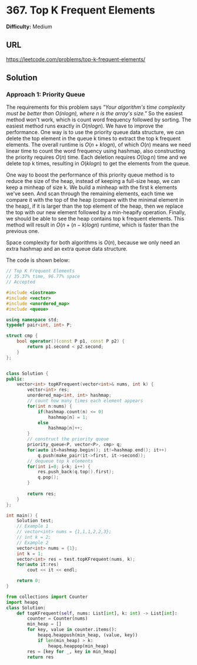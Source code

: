 # 367. Top K Frequent Elements
**Difficulty:** Medium

## URL

https://leetcode.com/problems/top-k-frequent-elements/



## Solution

### Approach 1: Priority Queue

The requirements for this problem says *"Your algorithm's time complexity must be better than $O(nlog n)$, where $n$ is the array's size."* So the easiest method won't work, which is count word frequency followed by sorting. The easiest method runs exactly in $O(n log n)$. We have to improve the performance. One way is to use the priority queue data structure, we can delete the top element in the queue k times to extract the top k frequent elements. The overall runtime is $O(n+klog n)$, of which $O(n)$ means we need linear time to count the word frequency using hashmap, also constructing the priority requires $O(n)$ time. Each deletion requires $O(log \, n)$ time and we delete top k times, resulting in $O(klog n)$ to get the elements from the queue.

One way to boost the performance of this priority queue method is to reduce the size of the heap, instead of keeping a full-size heap, we can keep a minheap of size k. We build a minheap with the first k elements we've seen. And scan through the remaining elements, each time we compare it with the top of the heap (compare with the minimal element in the heap), if it is larger than the top element of the heap, then we replace the top with our new element followed by a min-heapify operation. Finally, we should be able to see  the heap contains top k frequent elements. This method will result in $O(n+(n-k)log n)$ runtime, which is faster than the previous one.

Space complexity for both algorithms is $O(n)$, because we only need an extra hashmap and an extra queue data structure.

The code is shown below:

```c++
// Top K Frequent Elements
// 35.37% time, 96.77% space
// Accepted

#include <iostream>
#include <vector>
#include <unordered_map>
#include <queue>

using namespace std;
typedef pair<int, int> P;

struct cmp {
    bool operator()(const P p1, const P p2) {
        return p1.second < p2.second;
    }
};


class Solution {
public:
    vector<int> topKFrequent(vector<int>& nums, int k) {
        vector<int> res;
        unordered_map<int, int> hashmap;
        // count how many times each element appears
        for(int n:nums) {
            if(hashmap.count(n) <= 0)
                hashmap[n] = 1;
            else
                hashmap[n]++;
        }
        // construct the priority queue
        priority_queue<P, vector<P>, cmp> q;
        for(auto it=hashmap.begin(); it!=hashmap.end(); it++)
            q.push(make_pair(it->first, it->second));
        // dequeue top k elements
        for(int i=0; i<k; i++) {
            res.push_back(q.top().first);
            q.pop();
        }
        
        return res;
    }
};

int main() {
    Solution test;
    // Example 1
    // vector<int> nums = {1,1,1,2,2,3};
    // int k = 2;
    // Example 2
    vector<int> nums = {1};
    int k = 1;
    vector<int> res = test.topKFrequent(nums, k);
    for(auto it:res)
        cout << it << endl;

    return 0;
}
```

```python
from collections import Counter
import heapq
class Solution:
    def topKFrequent(self, nums: List[int], k: int) -> List[int]:
        counter = Counter(nums)
        min_heap = []
        for key, value in counter.items():
            heapq.heappush(min_heap, (value, key))
            if len(min_heap) > k:
                heapq.heappop(min_heap)
        res = [key for _, key in min_heap]
        return res
```

